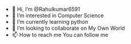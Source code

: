 - 👋 Hi, I’m @Rahulkumar6591
- 👀 I’m interested in Computer Science
- 🌱 I’m currently learning python
- 💞️ I’m looking to collaborate on My Own World
- 📫 How to reach me You can follow me

<!---
Rahulkumar6591/Rahulkumar6591 is a ✨ special ✨ repository because its `README.md` (this file) appears on your GitHub profile.
You can click the Preview link to take a look at your changes.
--->
